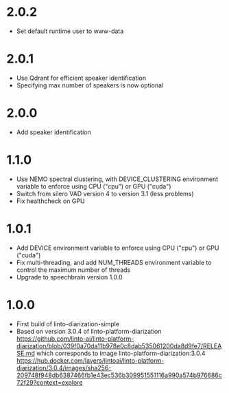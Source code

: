 # 2.0.2
- Set default runtime user to www-data

# 2.0.1
- Use Qdrant for efficient speaker identification
- Specifying max number of speakers is now optional

# 2.0.0
- Add speaker identification

# 1.1.0
- Use NEMO spectral clustering, with DEVICE_CLUSTERING environment variable to enforce using CPU ("cpu") or GPU ("cuda")
- Switch from silero VAD version 4 to version 3.1 (less problems)
- Fix healthcheck on GPU

# 1.0.1
- Add DEVICE environment variable to enforce using CPU ("cpu") or GPU ("cuda")
- Fix multi-threading, and add NUM_THREADS environment variable to control the maximum number of threads
- Upgrade to speechbrain version 1.0.0

# 1.0.0
- First build of linto-diarization-simple
- Based on version 3.0.4 of linto-platform-diarization https://github.com/linto-ai/linto-platform-diarization/blob/039f0a70da11b978e0c8dab535061200da8d9fe7/RELEASE.md
  which corresponds to image linto-platform-diarization:3.0.4 https://hub.docker.com/layers/lintoai/linto-platform-diarization/3.0.4/images/sha256-209748f948db6387466fb1e43ec536b309951551116a990a574b976686c72f29?context=explore
